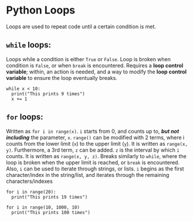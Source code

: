 # Python Loops
  Loops are used to repeat code until a certain condition is met.
## `while` loops:
  Loops while a condition is either `True` or `False`. Loop is broken when condition is `False`, or when `break` is encountered. Requires a **loop control variable**; within, an action is needed, and a way to modify the **loop control variable** to ensure the loop eventually breaks.
  ```
  while x < 10:
    print("This prints 9 times")
    x += 1
```
  
## `for` loops:
  Written as `for i in range(x)`. `i` starts from 0, and counts up to, ***but not including*** the parameter, `x`. `range()` can be modified with 2 terms, where i counts from the lower limit (`x`) to the upper limit (`y`). It is written as `range(x, y)`. Furthermore, a 3rd term, `z` can be added. `z` is the interval by which `i` counts. It is written as `range(x, y, z)`.
  Breaks similarly to `while`, where the loop is broken when the upper limit is reached, or `break` is encountered.
  Also, `i` can be used to iterate through strings, or lists. `i` begins as the first character/index in the string/list, and iterates through the remaining characters/indexes
  ```
  for i in range(20):
    print("This prints 19 times")

  for i in range(10, 1000, 10)
    print("This prints 100 times")
```

